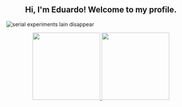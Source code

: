 <div align="center">
  <h2>Hi, I'm Eduardo! Welcome to my profile.</h2>
</div>

![serial experiments lain disappear](https://media.tenor.com/oACF5Of6auIAAAAd/serial-experiments-lain-disappear.gif)

<div align="center">  
  <a href="https://github.com/eduardofreitas2">
  <img height="180px" src="https://github-readme-stats.vercel.app/api?username=eduardofreitas2&show_icons=true&theme=dark&include_all_commits=true&count_private=true"/>
  <img height="180px" src="https://github-readme-stats.vercel.app/api/top-langs/?username=eduardofreitas2&layout=compact&langs_count=7&theme=dark&count_private=true"/>
</div>
